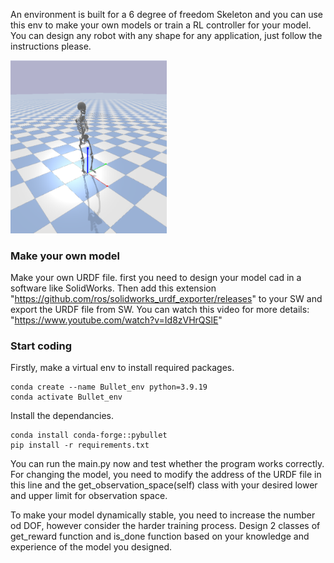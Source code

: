 An environment is built for a 6 degree of freedom Skeleton and you can use this env to make your own models or train a RL controller for your model. You can design any robot with any shape for any application, just follow the instructions please.

<img src="Data/Env.png" alt="drawing" width="250"/>


### Make your own model
Make your own URDF file.
first you need to design your model cad in a software like SolidWorks. Then add this extension "https://github.com/ros/solidworks_urdf_exporter/releases" to your SW and export the URDF file from SW. You can watch this video for more details: "https://www.youtube.com/watch?v=Id8zVHrQSlE"

### Start coding
Firstly, make a virtual env to install required packages.
```
conda create --name Bullet_env python=3.9.19
conda activate Bullet_env
```
Install the dependancies.
```
conda install conda-forge::pybullet
pip install -r requirements.txt
```
You can run the main.py now and test whether the program works correctly. For changing the model, you need to modify the address of the URDF file in this line and the     get_observation_space(self) class with your desired lower and upper limit for observation space.

To make your model dynamically stable, you need to increase the number od DOF, however consider the harder training process. Design 2 classes of get_reward function and is_done function based on your knowledge and experience of the model you designed.
